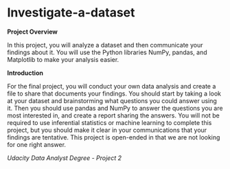 
# Investigate-a-dataset


**Project Overview**


In this project, you will analyze a dataset and then communicate your findings about it. You will use the Python libraries NumPy, pandas, and Matplotlib to make your analysis easier.


**Introduction**


For the final project, you will conduct your own data analysis and create a file to share that documents your findings. You should start by taking a look at your dataset and brainstorming what questions you could answer using it. Then you should use pandas and NumPy to answer the questions you are most interested in, and create a report sharing the answers. You will not be required to use inferential statistics or machine learning to complete this project, but you should make it clear in your communications that your findings are tentative. This project is open-ended in that we are not looking for one right answer.



*Udacity Data Analyst Degree - Project 2*
